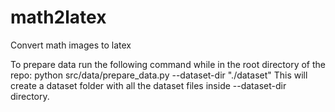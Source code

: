 # math2latex
Convert math images to latex

To prepare data run the following command while in the root directory of the repo:
python src/data/prepare_data.py --dataset-dir "./dataset" 
This will create a dataset folder with all the dataset files inside --dataset-dir directory.